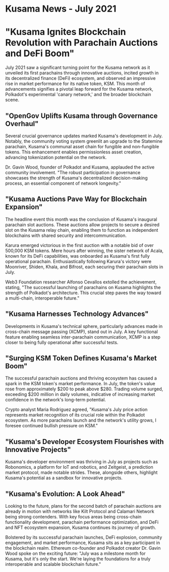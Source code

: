 # Kusama News - July 2021

# "Kusama Ignites Blockchain Revolution with Parachain Auctions and DeFi Boom"

July 2021 saw a significant turning point for the Kusama network as it unveiled
its first parachains through innovative auctions, incited growth in its
decentralized finance (DeFi) ecosystem, and observed an impressive rise in
market performance for its native token, KSM. This month of advancements
signifies a pivotal leap forward for the Kusama network, Polkadot's experimental
'canary network,' and the broader blockchain scene.

## "OpenGov Uplifts Kusama through Governance Overhaul"

Several crucial governance updates marked Kusama's development in July. Notably,
the community voting system greenlit an upgrade to the Statemine parachain,
Kusama's communal asset chain for fungible and non-fungible tokens. This
enhancement enables permissionless asset creation, advancing tokenization
potential on the network.

Dr. Gavin Wood, founder of Polkadot and Kusama, applauded the active community
involvement. "The robust participation in governance showcases the strength of
Kusama's decentralized decision-making process, an essential component of
network longevity."

## "Kusama Auctions Pave Way for Blockchain Expansion"

The headline event this month was the conclusion of Kusama's inaugural parachain
slot auctions. These auctions allow projects to secure a desired slot on the
Kusama relay chain, enabling them to function as independent blockchains with
shared security and intercommunication.

Karura emerged victorious in the first auction with a notable bid of over
500,000 KSM tokens. Mere hours after winning, the sister network of Acala, known
for its DeFi capabilities, was onboarded as Kusama's first fully operational
parachain. Enthusiastically following Karura's victory were Moonriver, Shiden,
Khala, and Bifrost, each securing their parachain slots in July.

Web3 Foundation researcher Alfonso Cevallos extolled the achievement, stating,
"The successful launching of parachains on Kusama highlights the strength of
Polkadot's architecture. This crucial step paves the way toward a multi-chain,
interoperable future."

## "Kusama Harnesses Technology Advances"

Developments in Kusama's technical sphere, particularly advances made in
cross-chain message passing (XCMP), stand out in July. A key functional feature
enabling seamless inter-parachain communication, XCMP is a step closer to being
fully operational after successful tests.

## "Surging KSM Token Defines Kusama's Market Boom"

The successful parachain auctions and thriving ecosystem has caused a spark in
the KSM token's market performance. In July, the token's value rose from
approximately $200 to peak above $280. Trading volume surged, exceeding $200
million in daily volumes, indicative of increasing market confidence in the
network's long-term potential.

Crypto analyst Maria Rodriguez agreed, "Kusama's July price action represents
market recognition of its crucial role within the Polkadot ecosystem. As more
parachains launch and the network's utility grows, I foresee continued bullish
pressure on KSM."

## "Kusama's Developer Ecosystem Flourishes with Innovative Projects"

Kusama's developer environment was thriving in July as projects such as
Robonomics, a platform for IoT and robotics, and Zeitgeist, a prediction market
protocol, made notable strides. These, alongside others, highlight Kusama's
potential as a sandbox for innovative projects.

## "Kusama's Evolution: A Look Ahead"

Looking to the future, plans for the second batch of parachain auctions are
already in motion with networks like Kilt Protocol and Calamari Network being
strong contenders. With key focus areas being cross-chain functionality
development, parachain performance optimization, and DeFi and NFT ecosystem
expansion, Kusama continues its journey of growth.

Bolstered by its successful parachain launches, DeFi explosion, community
engagement, and market performance, Kusama sits as a key participant in the
blockchain realm. Ethereum co-founder and Polkadot creator Dr. Gavin Wood spoke
on the exciting future: "July was a milestone month for Kusama, but it's only
the start. We're laying the foundations for a truly interoperable and scalable
blockchain future."

